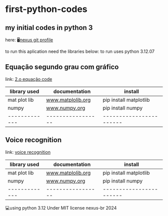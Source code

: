 # first-python-codes
## my initial codes in python 3

here: 🖥[nexus git profile](https://github.com/nexus-br/first-python-codes)

to run this aplication need the libraries below:
to run uses python 3.12.07

## Equação segundo grau com gráfico
link: [2.o equação code](https://github.com/nexus-br/first-python-codes/blob/main/equa%C3%A7%C3%A3o%20segundo%20grau%202.py)

| library used|  documentation  |        install        |
|-------------|-----------------|-----------------------|
| mat plot lib|www.matplolib.org| pip install matplotlib|
| numpy       |www.numpy.org    | pip install numpy     |
|-------------|-----------------|-----------------------|

## Voice recognition
link: [voice recognition](https://github.com/nexus-br/first-python-codes/blob/main/speec.py)

| library used|  documentation  |        install        |
|-------------|-----------------|-----------------------|
| mat plot lib|www.matplolib.org| pip install matplotlib|
| numpy       |www.numpy.org    | pip install numpy     |
|-------------|-----------------|-----------------------|

💻using python 3.12
Under MIT license
nexus-br
2024
